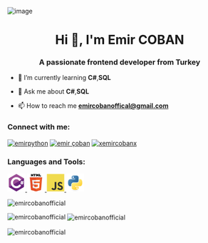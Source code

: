 
![image](https://intellitect.com/wp-content/uploads/2021/03/NET-Essential-C-Sharp-9-banner-1024x256.png)



<h1 align="center">Hi 👋, I'm Emir COBAN</h1>
<h3 align="center">A passionate frontend developer from Turkey</h3>


- 🌱 I’m currently learning **C#**,**SQL**

- 💬 Ask me about **C#**,**SQL**

- 📫 How to reach me **emircobanoffical@gmail.com**

<h3 align="left">Connect with me:</h3>
<p align="left">
<a href="https://twitter.com/EmirPython" target="blank"><img align="center" src="https://raw.githubusercontent.com/rahuldkjain/github-profile-readme-generator/master/src/images/icons/Social/twitter.svg" alt="emi̇rpython" height="30" width="40" /></a>
<a href="https://www.linkedin.com/in/emir-%C3%A7oban-4980532a4/" target="blank"><img align="center" src="https://raw.githubusercontent.com/rahuldkjain/github-profile-readme-generator/master/src/images/icons/Social/linked-in-alt.svg" alt="emir çoban" height="30" width="40" /></a>
<a href="https://instagram.com/xemircobanx" target="blank"><img align="center" src="https://raw.githubusercontent.com/rahuldkjain/github-profile-readme-generator/master/src/images/icons/Social/instagram.svg" alt="xemircobanx" height="30" width="40" /></a>
</p>

<h3 align="left">Languages and Tools:</h3>
<p align="left"> <a href="https://www.w3schools.com/cs/" target="_blank" rel="noreferrer"> <img src="https://raw.githubusercontent.com/devicons/devicon/master/icons/csharp/csharp-original.svg" alt="csharp" width="40" height="40"/> </a> <a href="https://www.w3.org/html/" target="_blank" rel="noreferrer"> <img src="https://raw.githubusercontent.com/devicons/devicon/master/icons/html5/html5-original-wordmark.svg" alt="html5" width="40" height="40"/> </a> <a href="https://developer.mozilla.org/en-US/docs/Web/JavaScript" target="_blank" rel="noreferrer"> <img src="https://raw.githubusercontent.com/devicons/devicon/master/icons/javascript/javascript-original.svg" alt="javascript" width="40" height="40"/> </a> <a href="https://www.python.org" target="_blank" rel="noreferrer"> <img src="https://raw.githubusercontent.com/devicons/devicon/master/icons/python/python-original.svg" alt="python" width="40" height="40"/> </a> </p>
<p align="left"> <img src="https://komarev.com/ghpvc/?username=emircobanofficial&label=Profile%20views&color=0e75b6&style=flat" alt="emircobanofficial" /> </p>

<p><img align="left" src="https://github-readme-stats.vercel.app/api/top-langs?username=emircobanofficial&show_icons=true&locale=en&layout=compact" alt="emircobanofficial" /></p>

<p>&nbsp;<img align="center" src="https://github-readme-stats.vercel.app/api?username=emircobanofficial&show_icons=true&locale=en" alt="emircobanofficial" /></p>

<p><img align="center" src="https://github-readme-streak-stats.herokuapp.com/?user=emircobanofficial&" alt="emircobanofficial" /></p>
